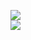 [![](https://img.shields.io/badge/Made%20With-Github%20Spray-lightgrey.svg?style=for-the-badge&logo=github)](https://github.com/Annihil/github-spray#22172)  
[![](https://i.imgur.com/2DrTn0Z.gif)](https://github.com/Annihil/github-spray)